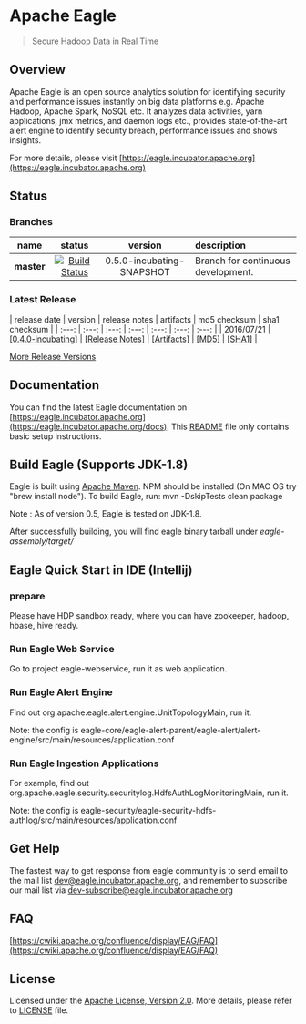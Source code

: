 <!--
{% comment %}
Licensed to the Apache Software Foundation (ASF) under one or more
contributor license agreements.  See the NOTICE file distributed with
this work for additional information regarding copyright ownership.
The ASF licenses this file to you under the Apache License, Version 2.0
(the "License"); you may not use this file except in compliance with
the License.  You may obtain a copy of the License at

http://www.apache.org/licenses/LICENSE-2.0

Unless required by applicable law or agreed to in writing, software
distributed under the License is distributed on an "AS IS" BASIS,
WITHOUT WARRANTIES OR CONDITIONS OF ANY KIND, either express or implied.
See the License for the specific language governing permissions and
limitations under the License.
{% endcomment %}
-->

# Apache Eagle

>  Secure Hadoop Data in Real Time

## Overview

Apache Eagle is an open source analytics solution for identifying security and performance issues instantly on big data platforms e.g. Apache Hadoop, Apache Spark, NoSQL etc. It analyzes data activities, yarn applications, jmx metrics, and daemon logs etc., provides state-of-the-art alert engine to identify security breach, performance issues and shows insights.

For more details, please visit [https://eagle.incubator.apache.org](https://eagle.incubator.apache.org)

## Status

### Branches
| name | status | version | description |
| :---:| :---: | :---: | :--- |
| **master** | [![Build Status](https://builds.apache.org/buildStatus/icon?job=incubator-eagle-main)](https://builds.apache.org/job/incubator-eagle-main/) | 0.5.0-incubating-SNAPSHOT | Branch for continuous development. |

### Latest Release

| release date | version | release notes | artifacts | md5 checksum | sha1 checksum |
| :---: | :---: | :---: | :---: | :---: | :---: | :---: |
| 2016/07/21 | [[0.4.0-incubating]](https://github.com/apache/incubator-eagle/releases/tag/v0.4.0-incubating) | [[Release Notes]](https://git-wip-us.apache.org/repos/asf?p=incubator-eagle.git;a=blob_plain;f=CHANGELOG.txt;hb=refs/tags/v0.4.0-incubating) | [[Artifacts]](http://www.apache.org/dyn/closer.cgi?path=/incubator/eagle/apache-eagle-0.4.0-incubating) | [[MD5]](https://dist.apache.org/repos/dist/release/incubator/eagle/apache-eagle-0.4.0-incubating/apache-eagle-0.4.0-incubating-src.tar.gz.md5) | [[SHA1]](https://dist.apache.org/repos/dist/release/incubator/eagle/apache-eagle-0.4.0-incubating/apache-eagle-0.4.0-incubating-src.tar.gz.sha1) |

[More Release Versions](http://archive.apache.org/dist/incubator/eagle/)

## Documentation
You can find the latest Eagle documentation on [https://eagle.incubator.apache.org](https://eagle.incubator.apache.org/docs). This [README](README.md) file only contains basic setup instructions.

## Build Eagle (Supports JDK-1.8)
Eagle is built using [Apache Maven](https://maven.apache.org/). NPM should be installed (On MAC OS try "brew install node"). To build Eagle, run:
    mvn -DskipTests clean package

Note : As of version 0.5, Eagle is tested on JDK-1.8.

After successfully building, you will find eagle binary tarball under _eagle-assembly/target/_

## Eagle Quick Start in IDE (Intellij)
### prepare
Please have HDP sandbox ready, where you can have zookeeper, hadoop, hbase, hive ready.

### Run Eagle Web Service
Go to project eagle-webservice, run it as web application.
 
### Run Eagle Alert Engine
Find out org.apache.eagle.alert.engine.UnitTopologyMain, run it. 

Note: the config is eagle-core/eagle-alert-parent/eagle-alert/alert-engine/src/main/resources/application.conf


### Run Eagle Ingestion Applications
For example, find out org.apache.eagle.security.securitylog.HdfsAuthLogMonitoringMain, run it.

Note: the config is eagle-security/eagle-security-hdfs-authlog/src/main/resources/application.conf

## Get Help
The fastest way to get response from eagle community is to send email to the mail list [dev@eagle.incubator.apache.org](mailto:dev@eagle.incubator.apache.org),
and remember to subscribe our mail list via [dev-subscribe@eagle.incubator.apache.org](mailto:dev-subscribe@eagle.incubator.apache.org)

## FAQ
[https://cwiki.apache.org/confluence/display/EAG/FAQ](https://cwiki.apache.org/confluence/display/EAG/FAQ)

## License
Licensed under the [Apache License, Version 2.0](http://www.apache.org/licenses/LICENSE-2.0). More details, please refer to [LICENSE](LICENSE) file.
